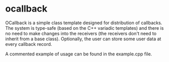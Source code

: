 # ocallback

OCallback is a simple class template designed for distribution
of callbacks. The system is type-safe (based on the C++ variadic
templates) and there is no need to make changes into the receivers
(the receivers don't need to inherit from a base class). Optionally,
the user can store some user data at every callback record.

A commented example of usage can be found in the example.cpp file.


